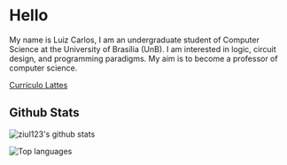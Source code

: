 # Hello

My name is Luiz Carlos, I am an undergraduate student of Computer Science at the University of Brasília (UnB).
I am interested in logic, circuit design, and programming paradigms.
My aim is to become a professor of computer science.


[Currículo Lattes](http://lattes.cnpq.br/0149087285874708)

## Github Stats


![ziul123's github stats](https://github-readme-stats.vercel.app/api?username=ziul123&show_icons=true&count_private=true&cache_seconds=86400&theme=midnight-purple)

  
![Top languages](https://github-readme-stats.vercel.app/api/top-langs/?username=ziul123&include_forks=true&langs_count=8&theme=midnight-purple)


